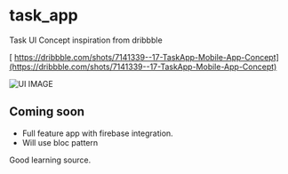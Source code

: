 # task_app

Task UI Concept inspiration from dribbble

[ https://dribbble.com/shots/7141339--17-TaskApp-Mobile-App-Concept](https://dribbble.com/shots/7141339--17-TaskApp-Mobile-App-Concept)

![UI IMAGE](https://cdn.dribbble.com/users/1575908/screenshots/7141339/media/7aa9497c2ed2f32a6c1977119bfc4b49.jpg)

## Coming soon

- Full feature app with firebase integration.
- Will use bloc pattern

Good learning source.

